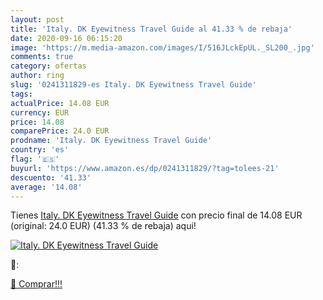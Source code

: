 ```yaml
---
layout: post
title: 'Italy. DK Eyewitness Travel Guide al 41.33 % de rebaja'
date: 2020-09-16 06:15:20
image: 'https://m.media-amazon.com/images/I/516JLckEpUL._SL200_.jpg'
comments: true
category: ofertas
author: ring
slug: '0241311829-es Italy. DK Eyewitness Travel Guide'
tags: 
actualPrice: 14.08 EUR
currency: EUR
price: 14.08
comparePrice: 24.0 EUR
prodname: 'Italy. DK Eyewitness Travel Guide'
country: 'es'
flag: '🇪🇸'
buyurl: 'https://www.amazon.es/dp/0241311829/?tag=tolees-21'
descuento: '41.33'
average: '14.08'
---
```


Tienes [Italy. DK Eyewitness Travel Guide](https://www.amazon.es/dp/0241311829/?tag=tolees-21) con precio final de  14.08 EUR (original: 24.0 EUR) (41.33 %  de rebaja) aqui!

[![Italy. DK Eyewitness Travel Guide](https://m.media-amazon.com/images/I/516JLckEpUL._SL200_.jpg)](https://www.amazon.es/dp/0241311829/?tag=tolees-21)

🔎:


[🛒 Comprar!!!](https://www.amazon.es/dp/0241311829/?tag=tolees-21)
